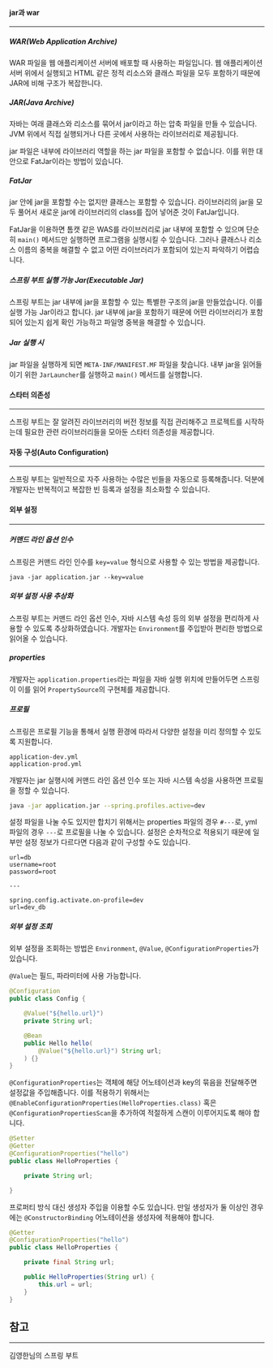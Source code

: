 #### jar과 war
---
##### WAR(Web Application Archive)
WAR 파일을 웹 애플리케이션 서버에 배포할 때 사용하는 파일입니다. 웹 애플리케이션 서버 위에서 실행되고 HTML 같은 정적 리소스와 클래스 파일을 모두 포함하기 때문에 JAR에 비해 구조가 복잡한니다.
##### JAR(Java Archive)
자바는 여래 클래스와 리소스를 묶어서 jar이라고 하는 압축 파일을 만들 수 있습니다. JVM 위에서 직접 실행되거나 다른 곳에서 사용하는 라이브러리로 제공됩니다.

jar 파일은 내부에 라이브러리 역할을 하는 jar 파일을 포함할 수 없습니다. 이를 위한 대안으로 FatJar이라는 방법이 있습니다.
##### FatJar
jar 안에 jar을 포함할 수는 없지만 클래스는 포함할 수 있습니다. 라이브러리의 jar을 모두 풀어서 새로운 jar에 라이브러리의 class를 집어 넣어준 것이 FatJar입니다. 

FatJar을 이용하면 톰캣 같은 WAS를 라이브러리로 jar 내부에 포함할 수 있으며 단순히 `main()` 메서드만 실행하면 프로그램을 실행시킬 수 있습니다. 그러나 클래스나 리소스 이름의 중복을 해결할 수 없고 어떤 라이브러리가 포함되어 있는지 파악하기 어렵습니다.
##### 스프링 부트 실행 가능 Jar(Executable Jar)
스프링 부트는 jar 내부에 jar을 포함할 수 있는 특별한 구조의 jar을 만들었습니다. 이를 실행 가능 Jar이라고 합니다. jar 내부에 jar을 포함하기 때문에 어떤 라이브러리가 포함되어 있는지 쉽게 확인 가능하고 파일명 중복을 해결할 수 있습니다.
##### Jar 실행 시
jar 파일을 실행하게 되면 `META-INF/MANIFEST.MF` 파일을 찾습니다. 내부 jar을 읽어들이기 위한 `JarLauncher`를 실행하고 `main()` 메서드를 실행합니다.

#### 스타터 의존성
---
스프링 부트는 잘 알려진 라이브러리의 버전 정보를 직접 관리해주고 프로젝트를 시작하는데 필요한 관련 라이브러리들을 모아둔 스타터 의존성을 제공합니다.

#### 자동 구성(Auto Configuration)
---
스프링 부트는 일반적으로 자주 사용하는 수많은 빈들을 자동으로 등록해줍니다. 덕분에 개발자는 반복적이고 복잡한 빈 등록과 설정을 최소화할 수 있습니다.

#### 외부 설정
---
##### 커맨드 라인 옵션 인수
스프링은 커맨드 라인 인수를 `key=value` 형식으로 사용할 수 있는 방법을 제공합니다.
```
java -jar application.jar --key=value
```
##### 외부 설정 사용 추상화
스프링 부트는 커맨드 라인 옵션 인수, 자바 시스템 속성 등의 외부 설정을 편리하게 사용할 수 있도록 추상화하였습니다. 개발자는 `Environment`를 주입받아 편리한 방법으로 읽어올 수 있습니다.
##### properties
개발자는 `application.properties`라는 파일을 자바 실행 위치에 만들어두면 스프링이 이를 읽어 `PropertySource`의 구현체를 제공합니다.
##### 프로필
스프링은 프로필 기능을 통해서 실행 환경에 따라서 다양한 설정을 미리 정의할 수 있도록 지원합니다. 
```
application-dev.yml
application-prod.yml
```

개발자는 jar 실행시에 커맨드 라인 옵션 인수 또는 자바 시스템 속성을 사용하면 프로필을 정할 수 있습니다.
```bash
java -jar application.jar --spring.profiles.active=dev
```

설정 파일을 나눌 수도 있지만 합치기 위해서는 properties 파일의 경우 `#---`로, yml 파일의 경우 `---`로 프로필을 나눌 수 있습니다. 설정은 순차적으로 적용되기 때문에 일부만 설정 정보가 다르다면 다음과 같이 구성할 수도 있습니다.
```properties
url=db
username=root
password=root

---

spring.config.activate.on-profile=dev
url=dev_db
```
##### 외부 설정 조회
외부 설정을 조회하는 방법은 `Environment`, `@Value`, `@ConfigurationProperties`가 있습니다.

`@Value`는 필드, 파라미터에 사용 가능합니다.
```java
@Configuration
public class Config {

	@Value("${hello.url}")
	private String url;

	@Bean
	public Hello hello(
		@Value("${hello.url}") String url;
	) {}
}
```

`@ConfigurationProperties`는 객체에 해당 어노테이션과 key의 묶음을 전달해주면 설정값을 주입해줍니다. 이를 적용하기 위해서는 `@EnableConfigurationProperties(HelloProperties.class)` 혹은 `@ConfigurationPropertiesScan`을 추가하여 적절하게 스캔이 이루어지도록 해야 합니다.
```java
@Setter
@Getter
@ConfigurationProperties("hello")
public class HelloProperties {

	private String url;

}
```

프로퍼티 방식 대신 생성자 주입을 이용할 수도 있습니다. 만일 생성자가 둘 이상인 경우에는 `@ConstructorBinding` 어노테이션을 생성자에 적용해야 합니다.
```java
@Getter
@ConfigurationProperties("hello")
public class HelloProperties {

	private final String url;

	public HelloProperties(String url) {
		this.url = url;
	}
}
```

## 참고
---
김영한님의 스프링 부트